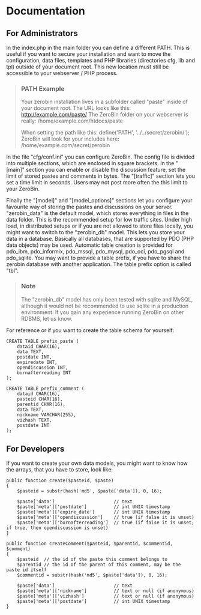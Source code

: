Documentation
=============

For Administrators
------------------

In the index.php in the main folder you can define a different PATH. This is 
useful if you want to secure your installation and want to move the 
configuration, data files, templates and PHP libraries (directories cfg, lib 
and tpl) outside of your document root. This new location must still be 
accessible to your webserver / PHP process.

> ### PATH Example ###
> Your zerobin installation lives in a subfolder called "paste" inside of your 
> document root. The URL looks like this:
> http://example.com/paste/
> The ZeroBin folder on your webserver is really:
> /home/example.com/htdocs/paste
> 
> When setting the path like this:
> define('PATH', '../../secret/zerobin/');
> ZeroBin will look for your includes here:
> /home/example.com/secret/zerobin

In the file "cfg/conf.ini" you can configure ZeroBin. The config file is 
divided into multiple sections, which are enclosed in square brackets. In the 
"[main]" section you can enable or disable the discussion feature, set the 
limit of stored pastes and comments in bytes. The "[traffic]" section lets you 
set a time limit in seconds. Users may not post more often the this limit to 
your ZeroBin.

Finally the "[model]" and "[model_options]" sections let you configure your 
favourite way of storing the pastes and discussions on your server. 
"zerobin_data" is the default model, which stores everything in files in the 
data folder. This is the recommended setup for low traffic sites. Under high 
load, in distributed setups or if you are not allowed to store files locally, 
you might want to switch to the "zerobin_db" model. This lets you store your 
data in a database. Basically all databases, that are supported by PDO (PHP 
data objects) may be used. Automatic table creation is provided for pdo_ibm, 
pdo_informix, pdo_mssql, pdo_mysql, pdo_oci, pdo_pgsql and pdo_sqlite. You may 
want to provide a table prefix, if you have to share the zerobin database with 
another application. The table prefix option is called "tbl".

> ### Note ###
> The "zerobin_db" model has only been tested with sqlite and MySQL, although
> it would not be recommended to use sqlite in a production environment. If you
> gain any experience running ZeroBin on other RDBMS, let us know.

For reference or if you want to create the table schema for yourself:

    CREATE TABLE prefix_paste (
        dataid CHAR(16),
        data TEXT,
        postdate INT,
        expiredate INT,
        opendiscussion INT,
        burnafterreading INT
    );
    
    CREATE TABLE prefix_comment (
        dataid CHAR(16),
        pasteid CHAR(16),
        parentid CHAR(16),
        data TEXT,
        nickname VARCHAR(255),
        vizhash TEXT,
        postdate INT
    );

For Developers 
--------------
If you want to create your own data models, you might want to know how the arrays, that you have to store, look like:

    public function create($pasteid, $paste)
    {
        $pasteid = substr(hash('md5', $paste['data']), 0, 16);
        
        $paste['data']                      // text
        $paste['meta']['postdate']          // int UNIX timestamp
        $paste['meta']['expire_date']       // int UNIX timestamp
        $paste['meta']['opendiscussion']    // true (if false it is unset)
        $paste['meta']['burnafterreading']  // true (if false it is unset; if true, then opendiscussion is unset)
    }

    public function createComment($pasteid, $parentid, $commentid, $comment)
    {
        $pasteid  // the id of the paste this comment belongs to
        $parentid // the id of the parent of this comment, may be the paste id itself
        $commentid = substr(hash('md5', $paste['data']), 0, 16);
        
        $paste['data']                      // text
        $paste['meta']['nickname']          // text or null (if anonymous)
        $paste['meta']['vizhash']           // text or null (if anonymous)
        $paste['meta']['postdate']          // int UNIX timestamp
    }

